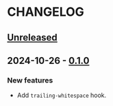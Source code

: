# CHANGELOG

## [Unreleased]

## 2024-10-26 - [0.1.0]

### New features

- Add `trailing-whitespace` hook.

[Unreleased]: https://github.com/pre-commit-bin/pre-commit-bin-hooks/compare/v0.1.0...main
[0.1.0]: https://github.com/mondeja/leptos-fluent/compare/77e4b9bd...v0.1.0
